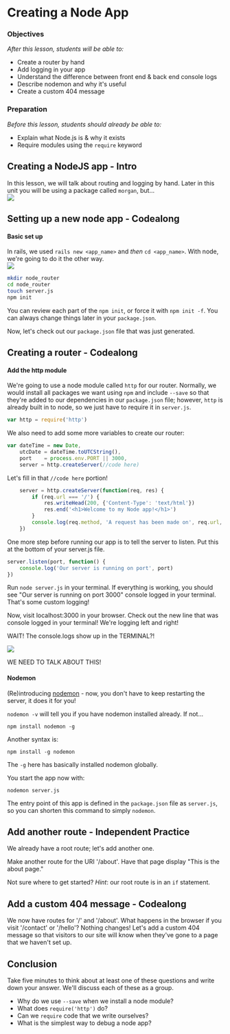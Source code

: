 # Creating a Node App

### Objectives
*After this lesson, students will be able to:*

- Create a router by hand
- Add logging in your app
- Understand the difference between front end & back end console logs
- Describe nodemon and why it's useful
- Create a custom 404 message

### Preparation
*Before this lesson, students should already be able to:*

- Explain what Node.js is & why it exists
- Require modules using the `require` keyword

## Creating a NodeJS app - Intro

In this lesson, we will talk about routing and logging by hand. Later in this unit you will be using a package called `morgan`, but...  
![](https://media3.giphy.com/media/vgAT4xB7Hjv6o/200.gif)

## Setting up a new node app - Codealong

#### Basic set up

In rails, we used `rails new <app_name>` and *then* `cd <app_name>`. With node, we're going to do it the other way.  
![](https://media3.giphy.com/media/3o6gaYpCy25SPkchSE/200.gif)

```bash
mkdir node_router
cd node_router
touch server.js
npm init
```
You can review each part of the `npm init`, or force it with `npm init -f`. You can always change things later in your `package.json`.  

Now, let's check out our `package.json` file that was just generated.

## Creating a router - Codealong

#### Add the http module

We're going to use a node module called `http` for our router. Normally, we would install all packages we want using `npm` and include `--save` so that they're added to our dependencies in our `package.json` file; however, `http` is already built in to node, so we just have to require it in `server.js`.

```javascript
var http = require('http')
```

We also need to add some more variables to create our router:

```javascript
var dateTime = new Date,
    utcDate = dateTime.toUTCString(),
    port 	= process.env.PORT || 3000,
    server = http.createServer(//code here)
```

Let's fill in that `//code here` portion!

```javascript
    server = http.createServer(function(req, res) {
		if (req.url === '/') {
			res.writeHead(200, {'Content-Type': 'text/html'})
			res.end('<h1>Welcome to my Node app!</h1>')
		}
		console.log(req.method, 'A request has been made on', req.url, 'on', utcDate)	
	})
```

One more step before running our app is to tell the server to listen. Put this at the bottom of your server.js file.

```javascript
server.listen(port, function() {
	console.log('Our server is running on port', port)
})
```

Run `node server.js` in your terminal. If everything is working, you should see "Our server is running on port 3000" console logged in your terminal. That's some custom logging!

Now, visit localhost:3000 in your browser. Check out the new line that was console logged in your terminal! We're logging left and right!

WAIT! The console.logs show up in the TERMINAL?!

![](https://media0.giphy.com/media/l0MYEqEzwMWFCg8rm/200.gif)

WE NEED TO TALK ABOUT THIS!

#### Nodemon

(Re)introducing [nodemon](https://github.com/remy/nodemon) - now, you don't have to keep restarting the server, it does it for you!

` nodemon -v ` will tell you if you have nodemon installed already. If not...

```
npm install nodemon -g
```

Another syntax is:

```
npm install -g nodemon
```

The `-g` here has basically installed nodemon globally.

You start the app now with:

```
nodemon server.js
```

The entry point of this app is defined in the `package.json` file as `server.js`, so you can shorten this command to simply `nodemon`.

## Add another route - Independent Practice

We already have a root route; let's add another one.

Make another route for the URI '/about'. Have that page display "This is the about page."

Not sure where to get started? *Hint*: our root route is in an `if` statement.

## Add a custom 404 message - Codealong

We now have routes for '/' and '/about'. What happens in the browser if you visit '/contact' or '/hello'? Nothing changes! Let's add a custom 404 message so that visitors to our site will know when they've gone to a page that we haven't set up.

## Conclusion

Take five minutes to think about at least one of these questions and write down your answer. We'll discuss each of these as a group.

- Why do we use `--save` when we install a node module?
- What does `require('http')` do?
- Can we `require` code that we write ourselves?
- What is the simplest way to debug a node app?
